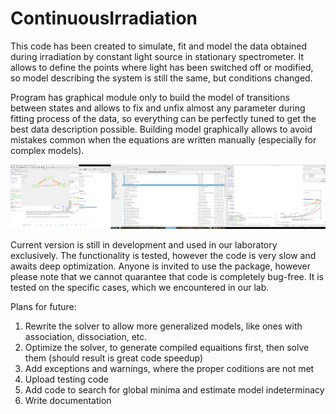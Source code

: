 # ContinuousIrradiation

This code has been created to simulate, fit and model the data obtained during irradiation by constant light source in stationary spectrometer. It allows to define the points where light has been switched off or modified, so model describing the system is still the same, but conditions changed.

Program has graphical module only to build the model of transitions between states and allows to fix and unfix almost any parameter during fitting process of the data, so everything can be perfectly tuned to get the best data description possible. Building model graphically allows to avoid mistakes common when the equations are written manually (especially for complex models).

![graphical model designer](graphical_designer_screen.png)

Current version is still in development and used in our laboratory exclusively. The functionality is tested, however the code is very slow and awaits deep optimization. Anyone is invited to use the package, however please note that we cannot quarantee that code is completely bug-free. It is tested on the specific cases, which we encountered in our lab.

Plans for future:
1) Rewrite the solver to allow more generalized models, like ones with association, dissociation, etc.
2) Optimize the solver, to generate compiled equaitions first, then solve them (should result is great code speedup)
3) Add exceptions and warnings, where the proper coditions are not met
4) Upload testing code
5) Add code to search for global minima and estimate model indeterminacy
6) Write documentation
